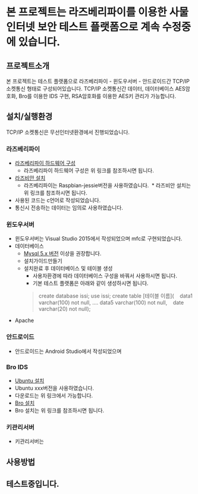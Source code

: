 
# 본 프로젝트는 라즈베리파이를 이용한 사물인터넷 보안 테스트 플랫폼으로 계속 수정중에 있습니다. 


## 프로젝트소개 
본 프로젝트는 테스트 플랫폼으로 라즈베리파이 - 윈도우서버 - 안드로이드간 TCP/IP 소켓통신 형태로 구성되어있습니다.
TCP/IP 소켓통신간 데이터, 데이터베이스 AES암호화, Bro를 이용한 IDS 구현, RSA암호화를 이용한 AES키 관리가 가능합니다.

## 설치/실행환경 
TCP/IP 소켓통신은 무선인터넷환경에서 진행되었습니다.

### 라즈베리파이 
* [라즈베리파이 하드웨어 구성](https://www.raspberrypi.org/learning/hardware-guide/equipment/)
  * 라즈베리파이 하드웨어 구성은 위 링크를 참조하시면 됩니다.
* [라즈비안 설치](https://www.raspberrypi.org/learning/software-guide/quickstart/)
  * 라즈베리파이는 Raspbian-jessie버전을 사용하였습니다.
  * 라즈비안 설치는 위 링크를 참조하시면 됩니다.   
* 사용된 코드는 c언어로 작성되었습니다.
* 통신시 전송하는 데이터는 임의로 사용하였습니다.

### 윈도우서버 
* 윈도우서버는 Visual Studio 2015에서 작성되었으며 mfc로 구현되었습니다.
* 데이터베이스
  * [Mysql 5.x 버전](https://dev.mysql.com/downloads/mysql/) 이상을 권장합니다. 
  * 설치가이드만들기
  * 설치완료 후 데이터베이스 및 테이블 생성
    * 사용자환경에 따라 데이터베이스 구성을 바꿔서 사용하시면 됩니다.
    * 기본 테스트 플랫폼은 아래와 같이 생성하시면 됩니다.
    > create database issi;
    use issi;
    create table [테이블 이름](
    data1 varchar(100) not null, 
    ....
    data5 varchar(100) not null,
    date varchar(20) not null);
* Apache

### 안드로이드 
* 안드로이드는 Android Studio에서 작성되었으며 

### Bro IDS 
* [Ubuntu 설치](https://www.ubuntu.com/download/desktop)
 * Ubuntu xxx버전을 사용하였습니다.
 * 다운로드는 위 링크에서 가능합니다.
* [Bro 설치](https://www.bro.org/sphinx/install/install.html)
 * Bro 설치는 위 링크를 참조하시면 됩니다.
 
### 키관리서버 
* 키관리서버는

## 사용방법

테스트중입니다.
-------
